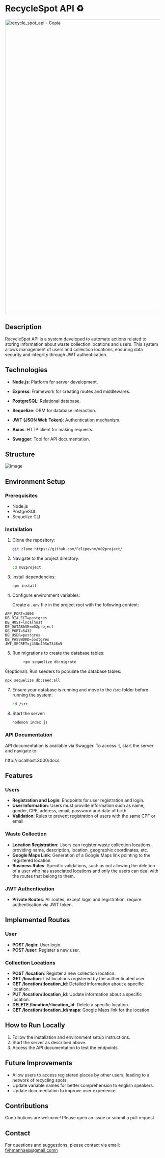 # RecycleSpot API ♻️

<img width="960" alt="recycle_spot_api - Copia" src="https://github.com/user-attachments/assets/53ec329b-e8c6-4829-863e-8a5b6f276bd2">

## Description

RecycleSpot API is a system developed to automate actions related to storing information about waste collection locations and users. This system allows management of users and collection locations, ensuring data security and integrity through JWT authentication.

## Technologies 

- **Node.js**: Platform for server development.
- **Express**: Framework for creating routes and middlewares.

- **PostgreSQL**: Relational database.
- **Sequelize**: ORM for database interaction.
- **JWT (JSON Web Token)**: Authentication mechanism.
- **Axios**: HTTP client for making requests.

- **Swagger**: Tool for API documentation.

## Structure

![image](https://github.com/user-attachments/assets/333e702f-6042-4c02-964b-9516bb9226a4)


## Environment Setup

### Prerequisites

- Node.js
- PostgreSQL
- Sequelize CLI

### Installation

1. Clone the repository:

    ```bash
    git clone https://github.com/Felipevhm/m02project/
    ```

2. Navigate to the project directory:

    ```bash
    cd m02project
    ```

3. Install dependencies:

    ```bash
    npm install
    ```

4. Configure environment variables:

    Create a `.env` file in the project root with the following content:

```
APP_PORT=3000
DB_DIALECT=postgres
DB_HOST=localhost
DB_DATABASE=m02project
DB_PORT=5432
DB_USER=postgres
DB_PASSWORD=postgres
JWT_SECRET=j438n493n7348n5
```

5. Run migrations to create the database tables:

    ```bash
         npx sequelize db:migrate
    ```

6(optional). Run seeders to populate the database tables:

```bash
npx sequelize db:seed:all
```

7. Ensure your database is running and move to the /src folder before running the system:

    ```bash
    cd /src
    ```

8. Start the server:

    ```bash
    nodemon index.js
    ```

### API Documentation

API documentation is available via Swagger. To access it, start the server and navigate to:

http://localhost:3000/docs

## Features

### Users

- **Registration and Login**: Endpoints for user registration and login.
- **User Information**: Users must provide information such as name, gender, CPF, address, email, password and date of birth.
- **Validation**: Rules to prevent registration of users with the same CPF or email.

### Waste Collection

- **Location Registration**: Users can register waste collection locations, providing name, description, location, geographic coordinates, etc.
- **Google Maps Link**: Generation of a Google Maps link pointing to the registered location.
- **Business Rules**: Specific validations, such as not allowing the deletion of a user who has associated locations and only the users can deal with the routes that belong to them.

### JWT Authentication

- **Private Routes**: All routes, except login and registration, require authentication via JWT token.

## Implemented Routes

### User

- **POST /login**: User login.
- **POST /user**: Register a new user.

### Collection Locations

- **POST /location**: Register a new collection location.
- **GET /location**: List locations registered by the authenticated user.
- **GET /location/:location_id**: Detailed information about a specific location.
- **PUT /location/:location_id**: Update information about a specific location.
- **DELETE /location/:location_id**: Delete a specific location.
- **GET /location/:location_id/maps**: Google Maps link for the location.

## How to Run Locally

1. Follow the installation and environment setup instructions.
2. Start the server as described above.
3. Access the API documentation to test the endpoints.

## Future Improvements

- Allow users to access registered places by other users, leading to a network of recycling spots.
- Update variable names for better comprehension to english speakers.
- Update documentation to improve user experience.

## Contributions

Contributions are welcome! Please open an issue or submit a pull request.

## Contact

For questions and suggestions, please contact via email: fvhmanhaes@gmail.comn

